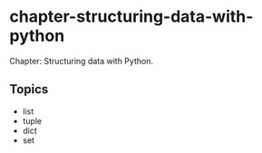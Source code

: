 # chapter-structuring-data-with-python
Chapter: Structuring data with Python.

## Topics

- list
- tuple
- dict
- set
